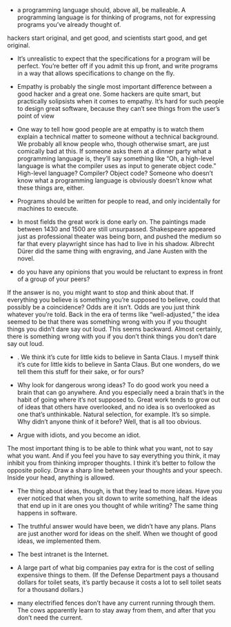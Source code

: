 -  a programming language should, above all, be malleable. A programming language is for thinking of programs, not for expressing programs you’ve already thought of.

 hackers start original, and get good, and scientists start good, and get original.

- It’s unrealistic to expect that the specifications for a program will be perfect. You’re better off if you admit this up front, and write programs in a way that allows specifications to change on the fly.

- Empathy is probably the single most important difference between a good hacker and a great one. Some hackers are quite smart, but practically solipsists when it comes to empathy. It’s hard for such people to design great software, because they can’t see things from the user’s point of view

- One way to tell how good people are at empathy is to watch them explain a technical matter to someone without a technical background. We probably all know people who, though otherwise smart, are just comically bad at this. If someone asks them at a dinner party what a programming language is, they’ll say something like “Oh, a high-level language is what the compiler uses as input to generate object code.” High-level language? Compiler? Object code? Someone who doesn’t know what a programming language is obviously doesn’t know what these things are, either.

- Programs should be written for people to read, and only incidentally for machines to execute.

- In most fields the great work is done early on. The paintings made between 1430 and 1500 are still unsurpassed. Shakespeare appeared just as professional theater was being born, and pushed the medium so far that every playwright since has had to live in his shadow. Albrecht Dürer did the same thing with engraving, and Jane Austen with the novel.

-  do you have any opinions that you would be reluctant to express in front of a group of your peers?

If the answer is no, you might want to stop and think about that. If everything you believe is something you’re supposed to believe, could that possibly be a coincidence? Odds are it isn’t. Odds are you just think whatever you’re told.  Back in the era of terms like “well-adjusted,” the idea seemed to be that there was something wrong with you if you thought things you didn’t dare say out loud. This seems backward. Almost certainly, there is something wrong with you if you don’t think things you don’t dare say out loud.

- . We think it’s cute for little kids to believe in Santa Claus. I myself think it’s cute for little kids to believe in Santa Claus. But one wonders, do we tell them this stuff for their sake, or for ours?

- Why look for dangerous wrong ideas?  To do good work you need a brain that can go anywhere. And you especially need a brain that’s in the habit of going where it’s not supposed to. Great work tends to grow out of ideas that others have overlooked, and no idea is so overlooked as one that’s unthinkable. Natural selection, for example. It’s so simple. Why didn’t anyone think of it before? Well, that is all too obvious.

- Argue with idiots, and you become an idiot.

The most important thing is to be able to think what you want, not to say what you want. And if you feel you have to say everything you think, it may inhibit you from thinking improper thoughts. I think it’s better to follow the opposite policy. Draw a sharp line between your thoughts and your speech. Inside your head, anything is allowed.

- The thing about ideas, though, is that they lead to more ideas. Have you ever noticed that when you sit down to write something, half the ideas that end up in it are ones you thought of while writing?  The same thing happens in software.

- The truthful answer would have been, we didn’t have any plans. Plans are just another word for ideas on the shelf. When we thought of good ideas, we implemented them.

- The best intranet is the Internet.

- A large part of what big companies pay extra for is the cost of selling expensive things to them. (If the Defense Department pays a thousand dollars for toilet seats, it’s partly because it costs a lot to sell toilet seats for a thousand dollars.)

- many electrified fences don’t have any current running through them. The cows apparently learn to stay away from them, and after that you don’t need the current. 